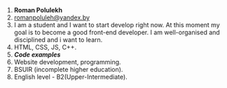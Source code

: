 1. __Roman Polulekh__
2. romanpoluleh@yandex.by
3. I am a student and I want to start develop right now. At this moment my goal is to become a good front-end developer. I am well-organised and disciplined and i want to learn.
4. HTML, CSS, JS, C++.
5. ___Code examples___
6. Website development, programming.
7. BSUIR (incomplete higher education).
8. English level - B2(Upper-Intermediate).
